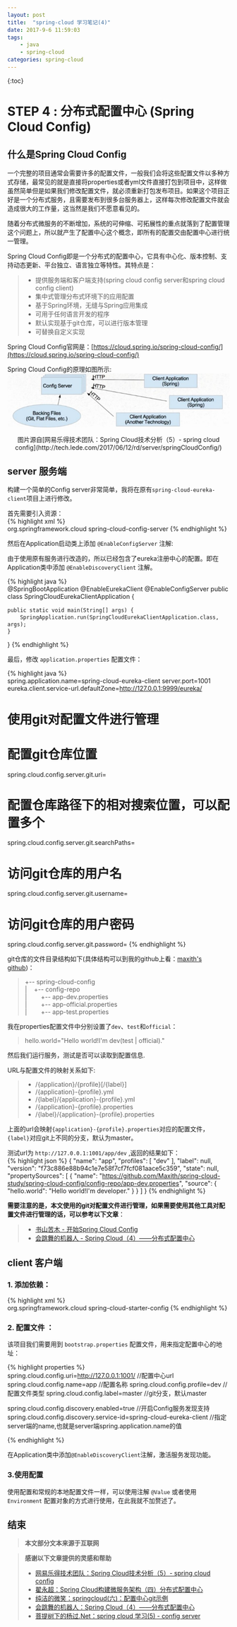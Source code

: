 ```yaml
---
layout: post
title:  "spring-cloud 学习笔记(4)"
date: 2017-9-6 11:59:03
tags: 
    - java
    - spring-cloud
categories: spring-cloud
---
```


{:toc}

# STEP 4 : 分布式配置中心 (Spring Cloud Config)

## 什么是Spring Cloud Config

一个完整的项目通常会需要许多的配置文件，一般我们会将这些配置文件以多种方式存储，最常见的就是直接将properties或者yml文件直接打包到项目中，这样做虽然简单但是如果我们修改配置文件，就必须重新打包发布项目。如果这个项目正好是一个分布式服务，且需要发布到很多台服务器上，这样每次修改配置文件就会造成很大的工作量，这当然是我们不愿意看见的。

随着分布式微服务的不断增加，系统的可伸缩、可拓展性的重点就落到了配置管理这个问题上，所以就产生了配置中心这个概念，即所有的配置交由配置中心进行统一管理。

Spring Cloud Config即是一个分布式的配置中心，它具有中心化、版本控制、支持动态更新、平台独立、语言独立等特性。其特点是：

> - 提供服务端和客户端支持(spring cloud config server和spring cloud config client)  
> - 集中式管理分布式环境下的应用配置  
> - 基于Spring环境，无缝与Spring应用集成  
> - 可用于任何语言开发的程序  
> - 默认实现基于git仓库，可以进行版本管理  
> - 可替换自定义实现

Spring Cloud Config官网是：[https://cloud.spring.io/spring-cloud-config/](https://cloud.spring.io/spring-cloud-config/)

<!--more-->

Spring Cloud Config的原理如图所示:
![](/assets/images/post-images/2017-9-6-spring-cloud-study-5/1.jpg)
<center>图片源自[网易乐得技术团队：Spring Cloud技术分析（5）- spring cloud config](http://tech.lede.com/2017/06/12/rd/server/springCloudConfig/)</center>  

## server 服务端  
构建一个简单的Config server非常简单，我将在原有`spring-cloud-eureka-client`项目上进行修改。

首先需要引入资源：  
{% highlight xml %}  
<dependency>
	<groupId>org.springframework.cloud</groupId>
	<artifactId>spring-cloud-config-server</artifactId>
</dependency>
{% endhighlight %}

然后在Application启动类上添加 `@EnableConfigServer` 注解:

由于使用原有服务进行改造的，所以已经包含了eureka注册中心的配置。即在Application类中添加 `@EnableDiscoveryClient` 注解。

{% highlight java %}  
@SpringBootApplication
@EnableEurekaClient
@EnableConfigServer
public class SpringCloudEurekaClientApplication {

	public static void main(String[] args) {
		SpringApplication.run(SpringCloudEurekaClientApplication.class, args);
	}
}
{% endhighlight %}

最后，修改 `application.properties` 配置文件：

{% highlight java %}  
spring.application.name=spring-cloud-eureka-client
server.port=1001
eureka.client.service-url.defaultZone=http://127.0.0.1:9999/eureka/

# 使用git对配置文件进行管理
# 配置git仓库位置
spring.cloud.config.server.git.uri=
# 配置仓库路径下的相对搜索位置，可以配置多个
spring.cloud.config.server.git.searchPaths=
# 访问git仓库的用户名
spring.cloud.config.server.git.username=
# 访问git仓库的用户密码
spring.cloud.config.server.git.password=
{% endhighlight %}

git仓库的文件目录结构如下(具体结构可以到我的github上看：[maxith's github](https://github.com/Maxith/spring-cloud-study))：

>+-- spring-cloud-config  
|&nbsp;&nbsp;&nbsp;&nbsp;+-- config-repo  
|&nbsp;&nbsp;&nbsp;&nbsp;&nbsp;&nbsp;&nbsp;&nbsp;+-- app-dev.properties  
|&nbsp;&nbsp;&nbsp;&nbsp;&nbsp;&nbsp;&nbsp;&nbsp;+-- app-official.properties  
|&nbsp;&nbsp;&nbsp;&nbsp;&nbsp;&nbsp;&nbsp;&nbsp;+-- app-test.properties  

我在properties配置文件中分别设置了`dev`、`test`和`official`：  
>hello.world="Hello world!I'm dev(test | official)."

然后我们运行服务，测试是否可以读取到配置信息.

URL与配置文件的映射关系如下:

> - /{application}/{profile}[/{label}]  
> - /{application}-{profile}.yml  
> - /{label}/{application}-{profile}.yml  
> - /{application}-{profile}.properties  
> - /{label}/{application}-{profile}.properties

上面的url会映射`{application}-{profile}.properties`对应的配置文件，`{label}`对应git上不同的分支，默认为master。

测试url为 `http://127.0.0.1:1001/app/dev` ,返回的结果如下：  
{% highlight json %} 
{
  "name": "app",
  "profiles": [
    "dev"
  ],
  "label": null,
  "version": "f73c886e88b94c1e7e58f7cf7fcf081aace5c359",
  "state": null,
  "propertySources": [
    {
      "name": "https://github.com/Maxith/spring-cloud-study/spring-cloud-config/config-repo/app-dev.properties",
      "source": {
        "hello.world": "Hello world!I'm developer."
      }
    }
  ]
}
{% endhighlight %}  


**需要注意的是，本文使用的git对配置文件进行管理，如果需要使用其他工具对配置文件进行管理的话，可以参考以下文章**：

> - [书山苦木 - 开始Spring Cloud Config](http://blog.csdn.net/wh_ouyangshuang/article/details/48031063)
> - [会跳舞的机器人 - Spring Cloud（4）——分布式配置中心](http://www.jianshu.com/p/4a4355a6f38d)

## client 客户端

### 1. 添加依赖：

{% highlight xml %}  
<dependency>
	<groupId>org.springframework.cloud</groupId>
	<artifactId>spring-cloud-starter-config</artifactId>
</dependency>
{% endhighlight %}

### 2. 配置文件 ：

该项目我们需要用到 `bootstrap.properties` 配置文件，用来指定配置中心的地址：

{% highlight properties %}  
spring.cloud.config.uri=http://127.0.0.1:1001/		//配置中心url
spring.cloud.config.name=app						//配置名称
spring.cloud.config.profile=dev						//配置文件类型
spring.cloud.config.label=master					//git分支，默认master

spring.cloud.config.discovery.enabled=true			//开启Config服务发现支持
spring.cloud.config.discovery.service-id=spring-cloud-eureka-client	//指定server端的name,也就是server端spring.application.name的值


{% endhighlight %}

在Application类中添加`@EnableDiscoveryClient`注解，激活服务发现功能。

### 3.使用配置

使用配置和常规的本地配置文件一样，可以使用注解 `@Value` 或者使用 `Environment` 配置对象的方式进行使用，在此我就不加赘述了。

## 结束

>**本文部分文本来源于互联网**

>**感谢以下文章提供的灵感和帮助**  
> - [网易乐得技术团队：Spring Cloud技术分析（5）- spring cloud config](http://tech.lede.com/2017/06/12/rd/server/springCloudConfig/)  
> - [翟永超：Spring Cloud构建微服务架构（四）分布式配置中心](http://blog.didispace.com/springcloud4/)  
> - [纯洁的微笑：springcloud(六)：配置中心git示例](http://www.ityouknow.com/springcloud/2017/05/22/springcloud-config-git.html)  
> - [会跳舞的机器人：Spring Cloud（4）——分布式配置中心](http://www.jianshu.com/p/4a4355a6f38d)  
> - [菩提树下的杨过.Net：spring cloud 学习(5) - config server](http://www.cnblogs.com/yjmyzz/p/spring-cloud-config-server-tutorial.html) 